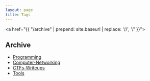 ```yaml
---
layout: page
title: Tags
---
```

<a href="{{ "/archive" | prepend: site.baseurl | replace: '//', '/' }}"><h2 class="header-link">Archive</h2></a>

- [Programming](https://o5m4n.github.io/Programming)
- [Computer-Networking](https://o5m4n.github.io/Computer-Networking)
- [CTFs-Writeups](https://o5m4n.github.io/CTFs-Writeups)
- [Tools](https://o5m4n.github.io/Tools)
